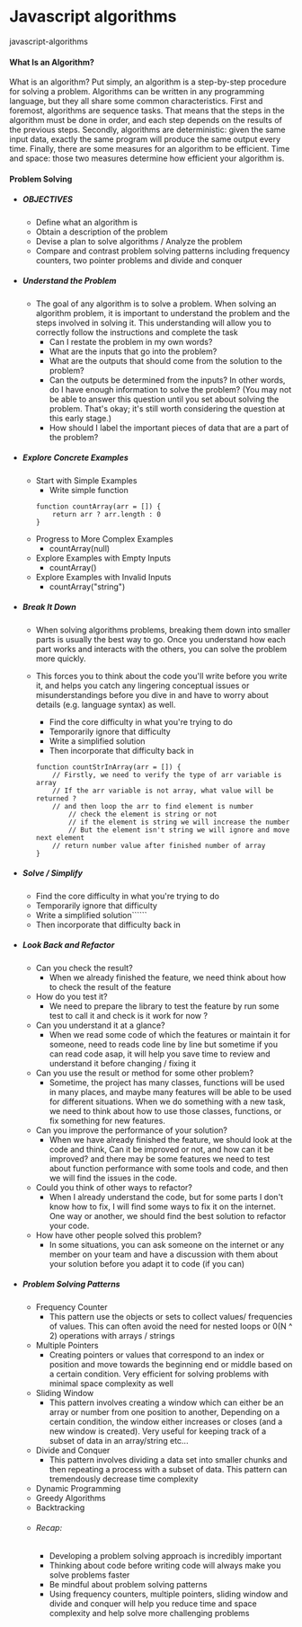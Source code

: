 # Javascript algorithms
javascript-algorithms

#### What Is an Algorithm?
What is an algorithm? Put simply, an algorithm is a step-by-step procedure for solving a problem. Algorithms can be written in any programming language, but they all share some common characteristics. First and foremost, algorithms are sequence tasks. That means that the steps in the algorithm must be done in order, and each step depends on the results of the previous steps. Secondly, algorithms are deterministic: given the same input data, exactly the same program will produce the same output every time. Finally, there are some measures for an algorithm to be efficient. Time and space: those two measures determine how efficient your algorithm is.

#### Problem Solving
- ##### OBJECTIVES
    - Define what an algorithm is
    - Obtain a description of the problem
    - Devise a plan to solve algorithms / Analyze the problem
    - Compare and contrast problem solving patterns including frequency counters, two pointer problems and divide and conquer
- ##### Understand the Problem
    - The goal of any algorithm is to solve a problem.  When solving an algorithm problem, it is important to understand the problem and the steps involved in solving it. This understanding will allow you to correctly follow the instructions and complete the task
        - Can I restate the problem in my own words?
        - What are the inputs that go into the problem?
        - What are the outputs that should come from the solution to the problem?
        - Can the outputs be determined from the inputs? In other words, do I have enough information to solve the problem? (You may not be able to answer this question until you set about solving the problem. That's okay; it's still worth considering the question at this early stage.)
        - How should I label the important pieces of data that are a part of the problem?
- ##### Explore Concrete Examples
    - Start with Simple Examples
        - Write simple function
        ```
        function countArray(arr = []) {
            return arr ? arr.length : 0
        }
        ```
    - Progress to More Complex Examples
        - countArray(null)
    - Explore Examples with Empty Inputs
        - countArray()
    - Explore Examples with Invalid Inputs
        - countArray("string")
- ##### Break It Down
    - When solving algorithms problems, breaking them down into smaller parts is usually the best way to go. Once you understand how each part works and interacts with the others, you can solve the problem more quickly.
    - This forces you to think about the code you'll write before you write it, and helps you catch any lingering conceptual issues or misunderstandings before you dive in and have to worry about details (e.g. language syntax) as well.
        - Find the core difficulty in what you're trying to do
        - Temporarily ignore that difficulty
        - Write a simplified solution
        - Then incorporate that difficulty back in

        ```
        function countStrInArray(arr = []) {
            // Firstly, we need to verify the type of arr variable is array
            // If the arr variable is not array, what value will be returned ?
            // and then loop the arr to find element is number
                // check the element is string or not
                // if the element is string we will increase the number
                // But the element isn't string we will ignore and move next element
            // return number value after finished number of array
        }
        ```

- ##### Solve / Simplify
    - Find the core difficulty in what you're trying to do
    - Temporarily ignore that difficulty
    - Write a simplified solution``````
    - Then incorporate that difficulty back in

- ##### Look Back and Refactor
    - Can you check the result?
        - When we already finished the feature, we need think about how to check the result of the feature
    - How do you test it?
        - We need to prepare the library to test the feature by run some test to call it and check is it work for now ?
    - Can you understand it at a glance?
        - When we read some code of which the features or maintain it for someone, need to reads code line by line but sometime if you can read code asap, it will help you save time to review and understand it before changing / fixing it 
    - Can you use the result or method for some other problem?
        - Sometime, the project has many classes, functions will be used in many places, and maybe many features will be able to be used for different situations. When we do something with a new task, we need to think about how to use those classes, functions, or fix something for new features.
    - Can you improve the performance of your solution?
        - When we have already finished the feature, we should look at the code and think, Can it be improved or not, and how can it be improved? and there may be some features we need to test about function performance with some tools and code, and then we will find the issues in the code.
    - Could you think of other ways to refactor?
        - When I already understand the code, but for some parts I don't know how to fix, I will find some ways to fix it on the internet. One way or another, we should find the best solution to refactor your code.
    - How have other people solved this problem?
        - In some situations, you can ask someone on the internet or any member on your team and have a discussion with them about your solution before you adapt it to code (if you can)

- ##### Problem Solving Patterns
    - Frequency Counter
        - This pattern use the objects or sets to collect values/ frequencies of values. This can often avoid the need for nested loops or 0(N ^ 2) operations with arrays / strings
    - Multiple Pointers
        - Creating pointers or values that correspond to an index or position and move towards the beginning end or middle based on a certain condition. Very efficient for solving problems with minimal space complexity as well
    - Sliding Window
        - This pattern involves creating a window which can either be an array or number from one position to another, Depending on a certain condition, the window either increases or closes (and a new window is created). Very useful for keeping track of a subset of data in an array/string etc... 
    - Divide and Conquer
        - This pattern involves dividing a data set into smaller chunks and then repeating a process with a subset of data. This pattern can tremendously decrease time complexity
    - Dynamic Programming
    - Greedy Algorithms
    - Backtracking
    - ###### Recap:
        - Developing a problem solving approach is incredibly important
        - Thinking about code before writing code will always make you solve problems faster
        - Be mindful about problem solving patterns           
        - Using frequency counters, multiple pointers, sliding window and divide and conquer will help you reduce time and space complexity and help solve more challenging problems
    